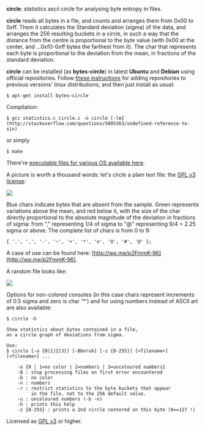 **circle**: statistics ascii circle for analysing byte entropy in files.   

**circle** reads all bytes in a file, and counts and arranges them from 0x00 to 0xff. Them it calculates the Standard deviation (sigma) of the data, and arranges the 256 resulting buckets in a circle, in such a way that the distance from the centre is proportional to the byte value (with 0x00 at the center, and ...0xf0-0xff bytes the farthest from it). The char that represents each byte is proportional to the deviation from the mean, in fractions of the standard deviation.   
   
**circle** can be installed (as **bytes-circle**) in latest **Ubuntu** and **Debian** using official repositories. Follow [these instructions](http://serverfault.com/questions/550855/how-to-add-debian-testing-repository-to-apt-get) for adding repositories to previous versions' linux distributions, and then just install as usual: 

    $ apt-get install bytes-circle

Compilation:

    $ gcc statistics.c circle.c -o circle [-lm](http://stackoverflow.com/questions/5005363/undefined-reference-to-sin)    

or simply   

    $ make   

There're [executable files for various OS available here](https://drive.google.com/folderview?id=0B1L_hFrWJfRhODE3RE5fNGNaWWM).

A picture is worth a thousand words: let's *circle* a plain text file: the [GPL v3 license](https://github.com/circulosmeos/circle/blob/master/gplv3.txt):   
   
![](https://circulosmeos.files.wordpress.com/2015/10/circle-gplv3-plaintext.png)
    
Blue chars indicate bytes that are absent from the sample. Green represents variations above the mean, and red below it, with the size of the char directly proportional to the absolute magnitude of the deviation in fractions of sigma: from "," representing 1/4 of sigma to "@" representing 9/4 = 2.25 sigma or above. The complete list of chars is from 0 to 9:   
   
    { '.', ',', '-', '~', '+', '*', 'o', 'O', '#', '@' };   
   
A case of use can be found here: [http://wp.me/p2FmmK-96](http://wp.me/p2FmmK-96).   
   
A random file looks like:
   
![](https://circulosmeos.files.wordpress.com/2015/10/circle-urandom.png)
    
Options for non-colored consoles (in this case chars represent increments of 0.5 sigma and zero is char '*') and for using numbers instead of ASCII art are also available:   
   
    $ circle -h   
   
    Show statistics about bytes contained in a file,   
    as a circle graph of deviations from sigma.   
   
    Use:   
    $ circle [-o {0|1|2|3}] [-Bbnruh] [-z {0-255}] [<filename>] [<filename>] ...   
      
        -o {0 | 1=no color | 2=numbers | 3=uncoloured numbers}   
        -B : stop processing files on first error encountered   
        -b : no color   
        -n : numbers   
        -r : restrict statistics to the byte buckets that appear   
             in the file, not to the 256 default value.   
        -u : uncoloured numbers (-b -n)   
        -h : prints this help   
        -z {0-255} : prints a 2nd circle centered on this byte (0==127 !)   
   

Licensed as [GPL v3](http://www.gnu.org/licenses/gpl-3.0.en.html) or higher.   
